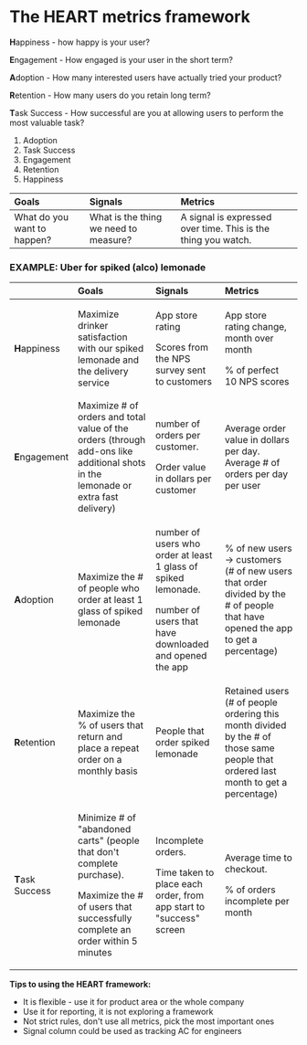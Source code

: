 # The HEART metrics framework

**H**appiness - how happy is your user?

**E**ngagement - How engaged is your user in the short term?

**A**doption - How many interested users have actually tried your product?

**R**etention - How many users do you retain long term?

**T**ask Success - How successful are you at allowing users to perform the most valuable task?

1. Adoption
2. Task Success
3. Engagement
4. Retention
5. Happiness

| **Goals** | Signals | Metrics |
| :--- | :--- | :--- |
| What do you want to happen? | What is the thing we need to measure? | A signal is expressed over time. This is the thing you watch. |

### EXAMPLE: Uber for spiked \(alco\) lemonade

<table>
  <thead>
    <tr>
      <th style="text-align:left"></th>
      <th style="text-align:left">Goals</th>
      <th style="text-align:left">Signals</th>
      <th style="text-align:left">Metrics</th>
    </tr>
  </thead>
  <tbody>
    <tr>
      <td style="text-align:left">
        <p></p>
        <p><b>H</b>appiness</p>
      </td>
      <td style="text-align:left">Maximize drinker satisfaction with our spiked lemonade and the delivery
        service</td>
      <td style="text-align:left">
        <p>App store rating</p>
        <p>Scores from the NPS survey sent to customers</p>
      </td>
      <td style="text-align:left">
        <p>App store rating change, month over month</p>
        <p>% of perfect 10 NPS scores</p>
      </td>
    </tr>
    <tr>
      <td style="text-align:left"><b>E</b>ngagement</td>
      <td style="text-align:left">Maximize # of orders and total value of the orders (through add-ons like
        additional shots in the lemonade or extra fast delivery)</td>
      <td style="text-align:left">
        <p>number of orders per customer.</p>
        <p>Order value in dollars per customer</p>
      </td>
      <td style="text-align:left">Average order value in dollars per day. Average # of orders per day per
        user</td>
    </tr>
    <tr>
      <td style="text-align:left"><b>A</b>doption</td>
      <td style="text-align:left">Maximize the # of people who order at least 1 glass of spiked lemonade</td>
      <td
      style="text-align:left">
        <p>number of users who order at least 1 glass of spiked lemonade.</p>
        <p>number of users that have downloaded and opened the app</p>
        </td>
        <td style="text-align:left">% of new users -&gt; customers (# of new users that order divided by the
          # of people that have opened the app to get a percentage)</td>
    </tr>
    <tr>
      <td style="text-align:left"><b>R</b>etention</td>
      <td style="text-align:left">Maximize the % of users that return and place a repeat order on a monthly
        basis</td>
      <td style="text-align:left">People that order spiked lemonade</td>
      <td style="text-align:left">Retained users (# of people ordering this month divided by the # of those
        same people that ordered last month to get a percentage)</td>
    </tr>
    <tr>
      <td style="text-align:left"><b>T</b>ask Success</td>
      <td style="text-align:left">
        <p>Minimize # of &quot;abandoned carts&quot; (people that don&apos;t complete
          purchase).</p>
        <p>Maximize the # of users that successfully complete an order within 5 minutes</p>
      </td>
      <td style="text-align:left">
        <p>Incomplete orders.</p>
        <p>Time taken to place each order, from app start to &quot;success&quot;
          screen</p>
      </td>
      <td style="text-align:left">
        <p>Average time to checkout.</p>
        <p>% of orders incomplete per month</p>
      </td>
    </tr>
  </tbody>
</table>

**Tips to using the HEART framework:**

* It is flexible - use it for product area or the whole company
* Use it for reporting, it is not exploring a framework
* Not strict rules, don't use all metrics, pick the most important ones
* Signal column could be used as tracking AC for engineers

